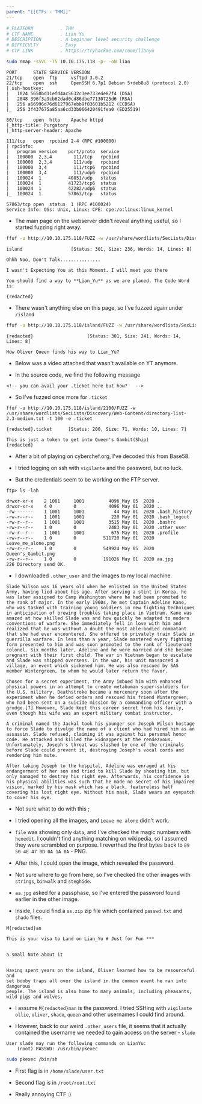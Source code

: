 ```yaml
---
parent: "[[CTFs - THM]]"
---
```

```bash
# PLATFORM          . THM
# CTF NAME          . Lian Yu
# DESCRIPTION       . A beginner level security challenge
# DIFFICULTY        . Easy
# CTF LINK          . https://tryhackme.com/room/lianyu
```

```bash
sudo nmap -sSVC -T5 10.10.175.118 -p- -oN lian
```

```
PORT      STATE SERVICE VERSION
21/tcp    open  ftp     vsftpd 3.0.2
22/tcp    open  ssh     OpenSSH 6.7p1 Debian 5+deb8u8 (protocol 2.0)
| ssh-hostkey: 
|   1024 5650bd11efd4ac5632c3ee733ede87f4 (DSA)
|   2048 396f3a9cb62dad0cd86dbe77130725d6 (RSA)
|   256 a66996d76d6127967ebb9f83601b5212 (ECDSA)
|_  256 3f437675a85aa6cd33b066420491fea0 (ED25519)

80/tcp    open  http    Apache httpd
|_http-title: Purgatory
|_http-server-header: Apache

111/tcp   open  rpcbind 2-4 (RPC #100000)
| rpcinfo: 
|   program version    port/proto  service
|   100000  2,3,4        111/tcp   rpcbind
|   100000  2,3,4        111/udp   rpcbind
|   100000  3,4          111/tcp6  rpcbind
|   100000  3,4          111/udp6  rpcbind
|   100024  1          40851/udp   status
|   100024  1          41723/tcp6  status
|   100024  1          42282/udp6  status
|_  100024  1          57863/tcp   status

57863/tcp open  status  1 (RPC #100024)
Service Info: OSs: Unix, Linux; CPE: cpe:/o:linux:linux_kernel
```

- The main page on the webserver didn't reveal anything useful, so I started fuzzing right away.

```bash
ffuf -u http://10.10.175.118/FUZZ -w /usr/share/wordlists/SecLists/Discovery/Web-Content/directory-list-2.3-medium.txt -t 100
```

```
island                  [Status: 301, Size: 236, Words: 14, Lines: 8]
```

```
Ohhh Noo, Don't Talk...............

I wasn't Expecting You at this Moment. I will meet you there

You should find a way to **Lian_Yu** as we are planed. The Code Word is:

{redacted}
```

- There wasn't anything else on this page, so I've fuzzed again under `/island`

```bash
ffuf -u http://10.10.175.118/island/FUZZ -w /usr/share/wordlists/SecLists/Discovery/Web-Content/directory-list-2.3-medium.txt -t 100
```

```
{redacted}                    [Status: 301, Size: 241, Words: 14, Lines: 8]
```

```
How Oliver Queen finds his way to Lian_Yu?
```

- Below was a video attached that wasn't available on YT anymore.

- In the source code, we find the following message

```
<!-- you can avail your .ticket here but how?   -->
```

- So I've fuzzed once more for `.ticket` 

```
ffuf -u http://10.10.175.118/island/2100/FUZZ -w /usr/share/wordlists/SecLists/Discovery/Web-Content/directory-list-2.3-medium.txt -t 100 -e .ticket
```

```
{redacted}.ticket      [Status: 200, Size: 71, Words: 10, Lines: 7]
```

```
This is just a token to get into Queen's Gambit(Ship)
{redacted}
```

- After a bit of playing on cyberchef.org, I've decoded this from Base58.

- I tried logging on ssh with `vigilante` and the password, but no luck. 
  
- But the credentials seem to be working on the FTP server.

```
ftp> ls -lah

drwxr-xr-x    2 1001     1001         4096 May 05  2020 .
drwxr-xr-x    4 0        0            4096 May 01  2020 ..
-rw-------    1 1001     1001           44 May 01  2020 .bash_history
-rw-r--r--    1 1001     1001          220 May 01  2020 .bash_logout
-rw-r--r--    1 1001     1001         3515 May 01  2020 .bashrc
-rw-r--r--    1 0        0            2483 May 01  2020 .other_user
-rw-r--r--    1 1001     1001          675 May 01  2020 .profile
-rw-r--r--    1 0        0          511720 May 01  2020 Leave_me_alone.png
-rw-r--r--    1 0        0          549924 May 05  2020 Queen's_Gambit.png
-rw-r--r--    1 0        0          191026 May 01  2020 aa.jpg
226 Directory send OK.

```

- I downloaded `.other_user` and the images to my local machine.

```
Slade Wilson was 16 years old when he enlisted in the United States Army, having lied about his age. After serving a stint in Korea, he was later assigned to Camp Washington where he had been promoted to the rank of major. In the early 1960s, he met Captain Adeline Kane, who was tasked with training young soldiers in new fighting techniques in anticipation of brewing troubles taking place in Vietnam. Kane was amazed at how skilled Slade was and how quickly he adapted to modern conventions of warfare. She immediately fell in love with him and realized that he was without a doubt the most able-bodied combatant that she had ever encountered. She offered to privately train Slade in guerrilla warfare. In less than a year, Slade mastered every fighting form presented to him and was soon promoted to the rank of lieutenant colonel. Six months later, Adeline and he were married and she became pregnant with their first child. The war in Vietnam began to escalate and Slade was shipped overseas. In the war, his unit massacred a village, an event which sickened him. He was also rescued by SAS member Wintergreen, to whom he would later return the favor.

Chosen for a secret experiment, the Army imbued him with enhanced physical powers in an attempt to create metahuman super-soldiers for the U.S. military. Deathstroke became a mercenary soon after the experiment when he defied orders and rescued his friend Wintergreen, who had been sent on a suicide mission by a commanding officer with a grudge.[7] However, Slade kept this career secret from his family, even though his wife was an expert military combat instructor.

A criminal named the Jackal took his younger son Joseph Wilson hostage to force Slade to divulge the name of a client who had hired him as an assassin. Slade refused, claiming it was against his personal honor code. He attacked and killed the kidnappers at the rendezvous. Unfortunately, Joseph's throat was slashed by one of the criminals before Slade could prevent it, destroying Joseph's vocal cords and rendering him mute.

After taking Joseph to the hospital, Adeline was enraged at his endangerment of her son and tried to kill Slade by shooting him, but only managed to destroy his right eye. Afterwards, his confidence in his physical abilities was such that he made no secret of his impaired vision, marked by his mask which has a black, featureless half covering his lost right eye. Without his mask, Slade wears an eyepatch to cover his eye.
```

- Not sure what to do with this ; 

- I tried opening all the images, and `Leave me alone` didn't work. 

- `file` was showing only `data`, and I've checked the magic numbers with `hexedit`. I couldn't find anything matching on wikipedia, so I assumed they were scrambled on purpose. I reverthed the first bytes back to `89 50 4E 47 0D 0A 1A 0A` - PNG.

- After this, I could open the image, which revealed the password.

- Not sure where to go from here, so I've checked the other images with `strings`, `binwalk` and `steghide`.

- `aa.jpg` asked for a passphase, so I've entered the password found earlier in the other image. 

- Inside, I could find a `ss.zip` zip file which contained `passwd.txt` and `shado` files.

```shado
M{redacted}an
```

```passwd
This is your visa to Land on Lian_Yu # Just for Fun ***


a small Note about it


Having spent years on the island, Oliver learned how to be resourceful and 
set booby traps all over the island in the common event he ran into dangerous
people. The island is also home to many animals, including pheasants,
wild pigs and wolves.
```

- I assume `M{redacted}man` is the password. I tried SSHing with `vigilante` `ollie`, `oliver`, `shado`, `queen` and other usernames I could find around.

- However, back to our weird `.other_users` file, it seems that it actually contained the username we needed to gain access on the server - `slade`

```
User slade may run the following commands on LianYu:
    (root) PASSWD: /usr/bin/pkexec
```

```bash
sudo pkexec /bin/sh
```

- First flag is in `/home/slade/user.txt`
- Second flag is in `/root/root.txt`

- Really annoying CTF :) 

